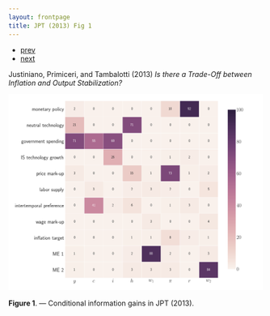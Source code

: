 ```yaml
---
layout: frontpage
title: JPT (2013) Fig 1
---
```


<div class="navbar">
  <div class="navbar-inner">
      <ul class="nav">
          <li><a href="FoT-model-fig1.html">prev</a></li>
          <li><a href="iskrev2017_fig2.html">next</a></li>
      </ul>
  </div>
</div>

Justiniano, Primiceri, and Tambalotti (2013) *Is there a Trade-Off between Inflation and Output Stabilization?*

[![Information gains](../../assets/bigpublpics/JPt-Innovations.png)](../../assets/biggerpics/JPT-Innovations-BIG.png)

**Figure 1**. &mdash; Conditional information gains in JPT (2013).
